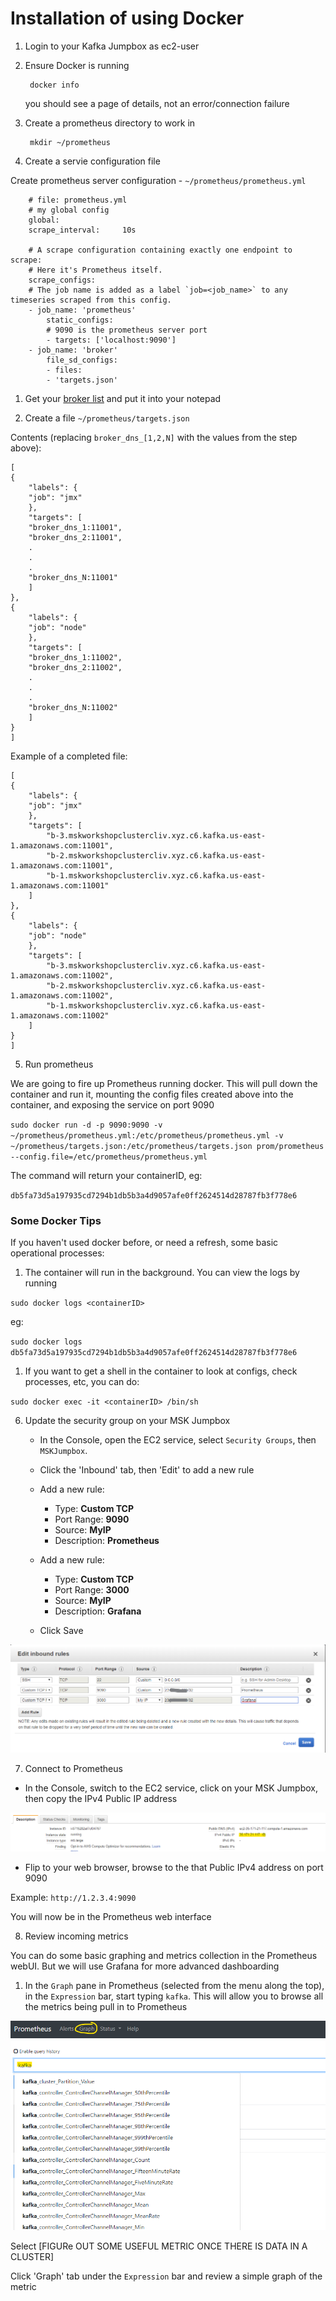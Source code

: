 # Installation of using Docker

1. Login to your Kafka Jumpbox as ec2-user

1. Ensure Docker is running

        docker info

    you should see a page of details, not an error/connection failure

1. Create a prometheus directory to work in

        mkdir ~/prometheus

1. Create a servie configuration file

Create prometheus server configuration - `~/prometheus/prometheus.yml` 

        # file: prometheus.yml
        # my global config
        global:
        scrape_interval:     10s

        # A scrape configuration containing exactly one endpoint to scrape:
        # Here it's Prometheus itself.
        scrape_configs:
        # The job name is added as a label `job=<job_name>` to any timeseries scraped from this config.
        - job_name: 'prometheus'
            static_configs:
            # 9090 is the prometheus server port
            - targets: ['localhost:9090']
        - job_name: 'broker'
            file_sd_configs:
            - files:
            - 'targets.json'

1. Get your [broker list](/modules/commontasks/getbrokerinfo.md) and put it into your notepad

1. Create a file `~/prometheus/targets.json`

Contents (replacing `broker_dns_[1,2,N]` with the values from the step above):

    [
    {
        "labels": {
        "job": "jmx"
        },
        "targets": [
        "broker_dns_1:11001",
        "broker_dns_2:11001",
        .
        .
        .
        "broker_dns_N:11001"
        ]
    },
    {
        "labels": {
        "job": "node"
        },
        "targets": [
        "broker_dns_1:11002",
        "broker_dns_2:11002",
        .
        .
        .
        "broker_dns_N:11002"
        ]
    }
    ]

Example of a completed file:

    [
    {
        "labels": {
        "job": "jmx"
        },
        "targets": [
            "b-3.mskworkshopclustercliv.xyz.c6.kafka.us-east-1.amazonaws.com:11001",
            "b-2.mskworkshopclustercliv.xyz.c6.kafka.us-east-1.amazonaws.com:11001",
            "b-1.mskworkshopclustercliv.xyz.c6.kafka.us-east-1.amazonaws.com:11001"
        ]
    },
    {
        "labels": {
        "job": "node"
        },
        "targets": [
            "b-3.mskworkshopclustercliv.xyz.c6.kafka.us-east-1.amazonaws.com:11002",
            "b-2.mskworkshopclustercliv.xyz.c6.kafka.us-east-1.amazonaws.com:11002",
            "b-1.mskworkshopclustercliv.xyz.c6.kafka.us-east-1.amazonaws.com:11002"
        ]
    }
    ]

5. Run prometheus

We are going to fire up Prometheus running docker.  This will pull down the container and run it, mounting the config files created above into the container, and exposing the service on port 9090

`sudo docker run -d -p 9090:9090 -v ~/prometheus/prometheus.yml:/etc/prometheus/prometheus.yml -v ~/prometheus/targets.json:/etc/prometheus/targets.json prom/prometheus --config.file=/etc/prometheus/prometheus.yml`

The command will return your containerID, eg:

`db5fa73d5a197935cd7294b1db5b3a4d9057afe0ff2624514d28787fb3f778e6`

### Some Docker Tips

If you haven't used docker before, or need a refresh, some basic operational processes:

1. The container will run in the background.  You can view the logs by running

`sudo docker logs <containerID>`

eg:

`sudo docker logs db5fa73d5a197935cd7294b1db5b3a4d9057afe0ff2624514d28787fb3f778e6`

1. If you want to get a shell in the container to look at configs, check processes, etc, you can do:

`sudo docker exec -it <containerID> /bin/sh`




6. Update the security group on your MSK Jumpbox

    * In the Console, open the EC2 service, select `Security Groups`, then `MSKJumpbox`.

    * Click the 'Inbound' tab, then 'Edit' to add a new rule

    * Add a new rule:

        * Type: **Custom TCP**
        * Port Range: **9090**
        * Source: **MyIP**
        * Description: **Prometheus**

    * Add a new rule:

        * Type: **Custom TCP**
        * Port Range: **3000**
        * Source: **MyIP**
        * Description: **Grafana**
        
    * Click Save

![sgrule](_media/modules/openmonitoring/msk_sg_prometheus.png)

7. Connect to Prometheus

* In the Console, switch to the EC2 service, click on your MSK Jumpbox, then copy the IPv4 Public IP address

![jumpbox-eip](_media/modules/openmonitoring/msk_jumpbox_eip.png)

* Flip to your web browser, browse to the that Public IPv4 address on port 9090

Example: `http://1.2.3.4:9090`

You will now be in the Prometheus web interface

8. Review incoming metrics

You can do some basic graphing and metrics collection in the Prometheus webUI.  But we will use Grafana for more advanced dashboarding

1. In the `Graph` pane in Prometheus (selected from the menu along the top), in the `Expression` bar, start typing `kafka`.  This will allow you to browse all the metrics being pull in to Prometheus

![prometheus-ui-search](_media/modules/openmonitoring/prometheus_graph_search.png)

Select [FIGURe OUT SOME USEFUL METRIC ONCE THERE IS DATA IN A CLUSTER]

Click 'Graph' tab under the `Expression` bar and review a simple graph of the metric

